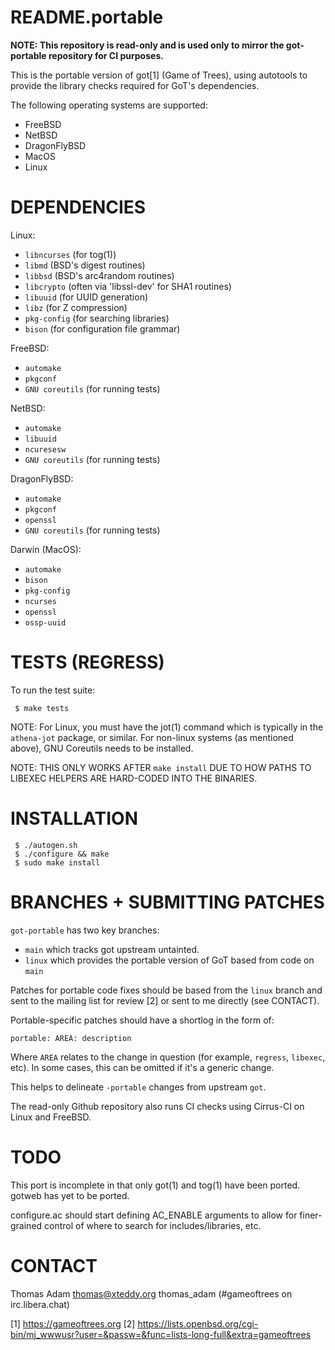 README.portable
===============

**NOTE: This repository is read-only and is used only to mirror the
got-portable repository for CI purposes.**

This is the portable version of got[1] (Game of Trees), using autotools to
provide the library checks required for GoT's dependencies.

The following operating systems are supported:

* FreeBSD
* NetBSD
* DragonFlyBSD
* MacOS
* Linux

DEPENDENCIES
============

Linux:

* `libncurses` (for tog(1))
* `libmd` (BSD's digest routines)
* `libbsd` (BSD's arc4random routines)
* `libcrypto` (often via 'libssl-dev' for SHA1 routines)
* `libuuid` (for UUID generation)
* `libz` (for Z compression)
* `pkg-config` (for searching libraries)
* `bison` (for configuration file grammar)

FreeBSD:

* `automake`
* `pkgconf`
* `GNU coreutils` (for running tests)

NetBSD:

* `automake`
* `libuuid`
* `ncuresesw`
* `GNU coreutils` (for running tests)

DragonFlyBSD:

* `automake`
* `pkgconf`
* `openssl`
* `GNU coreutils` (for running tests)

Darwin (MacOS):

* `automake`
* `bison`
* `pkg-config`
* `ncurses`
* `openssl`
* `ossp-uuid`

TESTS (REGRESS)
===============

To run the test suite:

```
 $ make tests
```

NOTE: For Linux, you must have the jot(1) command which is typically in the
`athena-jot` package, or similar.  For non-linux systems (as mentioned above),
GNU Coreutils needs to be installed.

NOTE:  THIS ONLY WORKS AFTER `make install` DUE TO HOW PATHS TO LIBEXEC
       HELPERS ARE HARD-CODED INTO THE BINARIES.

INSTALLATION
============

```
 $ ./autogen.sh
 $ ./configure && make
 $ sudo make install
```

BRANCHES + SUBMITTING PATCHES
=============================

`got-portable` has two key branches:

* `main` which tracks got upstream untainted.
* `linux` which provides the portable version of GoT based from code on `main`

Patches for portable code fixes should be based from the `linux` branch and
sent to the mailing list for review [2] or sent to me directly (see CONTACT).

Portable-specific patches should have a shortlog in the form of:

```
portable: AREA: description
```

Where `AREA` relates to the change in question (for example, `regress`,
`libexec`, etc).  In some cases, this can be omitted if it's a generic change.

This helps to delineate `-portable` changes from upstream `got`.

The read-only Github repository also runs CI checks using Cirrus-CI on Linux
and FreeBSD.

TODO
====

This port is incomplete in that only got(1) and tog(1) have been ported.
gotweb has yet to be ported.

configure.ac should start defining AC_ENABLE arguments to allow for
finer-grained control of where to search for includes/libraries, etc.

CONTACT
=======

Thomas Adam <thomas@xteddy.org>
thomas_adam (#gameoftrees on irc.libera.chat)

[1]  https://gameoftrees.org
[2]  https://lists.openbsd.org/cgi-bin/mj_wwwusr?user=&passw=&func=lists-long-full&extra=gameoftrees
